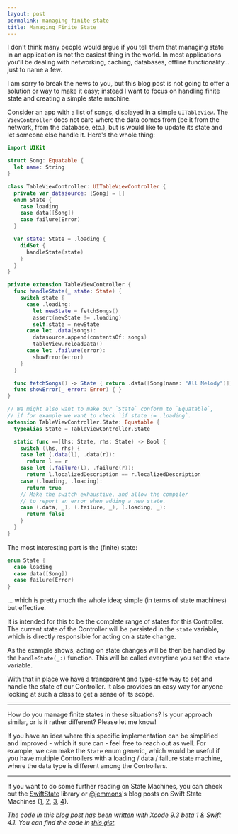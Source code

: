 ```yaml
---
layout: post
permalink: managing-finite-state
title: Managing Finite State
---
```


I don't think many people would argue if you tell them that managing state in an application is not the easiest thing in the world. In most applications you'll be dealing with networking, caching, databases, offline functionality... just to name a few.

I am sorry to break the news to you, but this blog post is not going to offer a solution or way to make it easy; instead I want to focus on handling finite state and creating a simple state machine.

Consider an app with a list of songs, displayed in a simple `UITableView`. The `ViewController` does not care where the data comes from (be it from the network, from the database, etc.), but is would like to update its state and let someone else handle it. Here's the whole thing:

```swift
import UIKit

struct Song: Equatable {
  let name: String
}

class TableViewController: UITableViewController {
  private var datasource: [Song] = []
  enum State {
    case loading
    case data([Song])
    case failure(Error)
  }

  var state: State = .loading {
    didSet {
      handleState(state)
    }
  }
}

private extension TableViewController {
  func handleState(_ state: State) {
    switch state {
      case .loading:
        let newState = fetchSongs()
        assert(newState != .loading)
        self.state = newState
      case let .data(songs):
        datasource.append(contentsOf: songs)
        tableView.reloadData()
      case let .failure(error):
        showError(error)
    }
  }

  func fetchSongs() -> State { return .data([Song(name: "All Melody")]) }
  func showError(_ error: Error) { }
}

// We might also want to make our `State` conform to `Equatable`,
// if for example we want to check `if state != .loading`.
extension TableViewController.State: Equatable {
  typealias State = TableViewController.State

  static func ==(lhs: State, rhs: State) -> Bool {
    switch (lhs, rhs) {
    case let (.data(l), .data(r)):
      return l == r
    case let (.failure(l), .failure(r)):
      return l.localizedDescription == r.localizedDescription
    case (.loading, .loading):
      return true
    // Make the switch exhaustive, and allow the compiler
    // to report an error when adding a new state.
    case (.data, _), (.failure, _), (.loading, _):
      return false
    }
  }
}
```

The most interesting part is the (finite) state:

```swift
enum State {
  case loading
  case data([Song])
  case failure(Error)
}
```

... which is pretty much the whole idea; simple (in terms of state machines) but effective.

It is intended for this to be the complete range of states for this Controller. The current state of the Controller will be persisted in the `state` variable, which is directly responsible for acting on a state change.

As the example shows, acting on state changes will be then be handled by the `handleState(_:)` function. This will be called everytime you set the `state` variable.

With that in place we have a transparent and type-safe way to set and handle the state of our Controller. It also provides an easy way for anyone looking at such a class to get a sense of its scope.

---

How do you manage finite states in these situations? Is your approach similar, or is it rather different? Please let me know!

If you have an idea where this specific implementation can be simplified and improved - which it sure can - feel free to reach out as well. For example, we can make the `State` enum generic, which would be useful if you have multiple Controllers with a loading / data / failure state machine, where the data type is different among the Controllers.

---

If you want to do some further reading on State Machines, you can check out the [SwiftState](https://github.com/ReactKit/SwiftState) library or [@jemmons](https://twitter.com/jemmons)'s blog posts on Swift State Machines ([1](http://www.figure.ink/blog/2015/1/31/swift-state-machines-part-1), [2](http://www.figure.ink/blog/2015/2/1/swift-state-machines-part-2), [3](http://www.figure.ink/blog/2015/2/8/swift-state-machines-part-3-follow-up), [4](http://www.figure.ink/blog/2015/2/9/swift-state-machines-part-4-redirect)).

*The code in this blog post has been written with Xcode 9.3 beta 1 & Swift 4.1. You can find the code in [this gist](https://gist.github.com/BasThomas/c83a5a1f752fbdc79c62963164acab25).*
